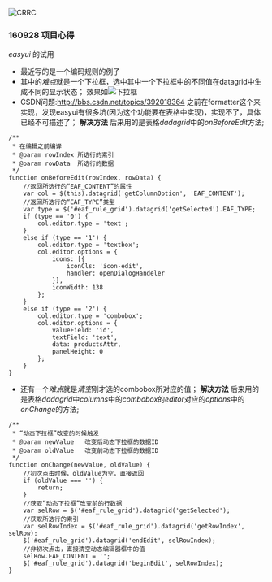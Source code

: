 ![CRRC](http://www.crrcgc.cc/Portals/71/logo.jpg)
### 160928 项目心得
*easyui* 的试用
- 最近写的是一个编码规则的例子
- 其中的*难点*就是一个下拉框，选中其中一个下拉框中的不同值在datagrid中生成不同的显示状态；
效果如![下拉框](http://img.bbs.csdn.net/upload/201609/20/1474364131_900680.png)
- CSDN问题:<http://bbs.csdn.net/topics/392018364>
之前在formatter这个来实现，发现easyui有很多坑(因为这个功能要在表格中实现)，实现不了，具体已经不可描述了；
**解决方法**
后来用的是表格*dadagrid*中的*onBeforeEdit*方法;
```
/**
 * 在编辑之前编译
 * @param rowIndex 所选行的索引
 * @param rowData  所选行的数据
 */
function onBeforeEdit(rowIndex, rowData) {
    //返回所选行的“EAF_CONTENT”的属性
    var col = $(this).datagrid('getColumnOption', 'EAF_CONTENT');
    //返回所选行的“EAF_TYPE”类型
    var type = $('#eaf_rule_grid').datagrid('getSelected').EAF_TYPE;
    if (type == '0') {
        col.editor.type = 'text';
    }
    else if (type == '1') {
        col.editor.type = 'textbox';
        col.editor.options = {
            icons: [{
                iconCls: 'icon-edit',
                handler: openDialogHandeler
            }],
            iconWidth: 138
        };
    }
    else if (type == '2') {
        col.editor.type = 'combobox';
        col.editor.options = {
            valueField: 'id',
            textField: 'text',
            data: productsAttr,
            panelHeight: 0
        };
    }
}
```
- 还有一个*难点*就是*清空*刚才选的combobox所对应的值；
**解决方法**
后来用的是表格*dadagrid*中*columns*中的*combobox*的*editor*对应的*options*中的*onChange*的方法;

```
/**
 * “动态下拉框”改变的时候触发
 * @param newValue   改变后动态下拉框的数据ID
 * @param oldValue   改变前动态下拉框的数据ID
 */
function onChange(newValue, oldValue) {
    //初次点击时候，oldValue为空，直接返回
    if (oldValue === '') {
        return;
    }
    //获取“动态下拉框”改变前的行数据
    var selRow = $('#eaf_rule_grid').datagrid('getSelected');
    //获取所选行的索引
    var selRowIndex = $('#eaf_rule_grid').datagrid('getRowIndex', selRow);
    $('#eaf_rule_grid').datagrid('endEdit', selRowIndex);
    //非初次点击，直接清空动态编辑器框中的值
    selRow.EAF_CONTENT = '';
    $('#eaf_rule_grid').datagrid('beginEdit', selRowIndex);
}
```
